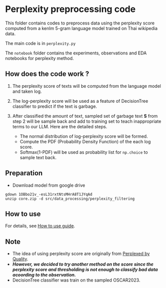 # Perplexity preprocessing code

This folder contains codes to preprocess data using the perplexity score computed from a kenlm 5-gram language model trained on Thai wikipedia data.

The main code is in `perplexity.py`

The `notebook` folder contains the experiments, observations and EDA notebooks for perplexity method.

## How does the code work ?

1. The perplexity score of texts will be computed from the language model and taken log.

2. The log-perplexity score will be used as a feature of DecisionTree classifier to predict if the text is garbage. 

3. After classified the amount of text, sampled set of garbage text **S** from step 2 will be sample back and add to training set to teach inappropriate terms to our LLM. Here are the detailed steps.

    - The normal distribution of log-perplexity score will be formed.
    - Compute the PDF (Probability Density Function) of the each log score.
    - Softmax(1-PDF) will be used as probability list for `np.choice` to sample text back. 

## Preparation
- Download model from google drive
```
gdown 1OBbo21v_-esL31rxtNtsMHrA8T1JYqAd
unzip core.zip -d src/data_processing/perplexity_filtering
```

## How to use
For details, see [How to use guide](../../../src/scripts/pattern_perplexity/README.md).

## Note

- The idea of using perplexity score are originally from [Perplexed by Quality](https://arxiv.org/pdf/2212.10440.pdf).
- **_However, we decided to try another method on the score since the perplexity score and thresholding is not enough to classify bad data acoording to the observation._**
- DecisionTree classifier was train on the sampled OSCAR2023.




